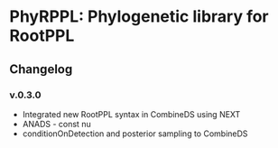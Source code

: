 # PhyRPPL: Phylogenetic library for RootPPL

## Changelog

### v.0.3.0

- Integrated new RootPPL syntax in CombineDS using NEXT
- ANADS - const nu
- conditionOnDetection and posterior sampling to CombineDS
